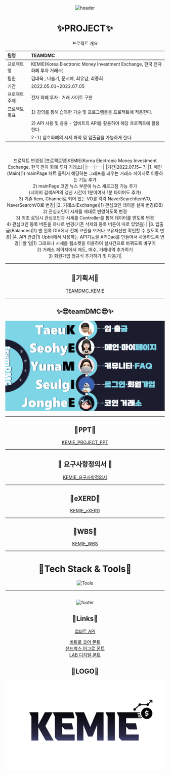 <div align="center">
  
![header](https://capsule-render.vercel.app/api?type=waving&color=timeGradient&height=300&weight=1080&section=header&text=PROJECT%20KEMIE&fontAlign=35&fontColor=ffffff&animation=twinkling)



# :sparkles:PROJECT:sparkles:
프로젝트 개요
  
  
|팀명|TEAMDMC|  
|:---|:---|  
|프로젝트명|KEMIE(Korea Electronic Money Investment Exchange, 한국 전자 화폐 투자 거래소)|  
|팀원|김태욱 , 나슬기, 문서혜, 최유남, 최종희|  
|기간|2022.05.01~2022.07.05|  
|프로젝트 주제|전자 화폐 투자 · 거래 사이트 구현|  
|프로젝트 목표| 1)	강의를 통해 습득한 기술 및 프로그램들을 프로젝트에 적용한다.|  
|            | 2)   API 사용 및 응용 - 업비트의 API를 활용하여 해당 프로젝트에 활용한다.|  
|            |   2-1) 암호화폐의 시세 파악 및 입출금을 가능하게 한다.|      
  
<br/><br/>
프로젝트 변경점
|프로젝트명|KEMIE(Korea Electronic Money Investment Exchange, 한국 전자 화폐 투자 거래소)|
|:---|:---|
|기간|2022.07.15~ ?|
|1. 메인(Main)|1) mainPage 차트 클릭시 해당하는 그래프를 띄우는 거래소 페이지로 이동하는 기능 추가<br/>2) mainPage 코인 뉴스 부분에 뉴스 새로고침 기능 추가<br/>(네이버 검색API의 갱신 시간이 1분이여서 1분 타이머도 추가)<br/>3) 기존 Item, Channel로 되어 있는 VO를 각각 NaverSearchItemVO, NaverSearchVO로 변경|
|2. 거래소(Exchange)|1) 관심코인 테이블 설계 변경(DB)<br/>2) 관심코인이 시세를 제대로 반영하도록 변경<br/>3) 최초 로딩시 관심코인과 시세를 Controller를 통해 데이터를 받도록 변경<br/>4) 관심코인 등록 버튼을 하나로 변경(기존 삭제와 등록 버튼이 따로 있었음) | 
|3. 입출금(Balances)|1) 맨 왼쪽 DIV에서 전체 코인을 보거나 보유자산만 확인할 수 있도록 변경|
|4. API 관련|1) Upbit에서 사용하는 API기능을 APIDao를 만들어서 사용하도록 변경|
|할 일|1) 그래프나 시세를 웹소켓을 이용하여 실시간으로 바뀌도록 바꾸기<br/>2) 거래소 페이지에서 매도, 매수, 거래내역 추가하기<br/>3) 회원가입 정규식 추가하기 및 다듬기|
***
  
  
## :pencil:기획서:pencil:
[TEAMDMC_KEMIE](https://github.com/hykim-king/TEAMDMC/blob/main/doc/2%EC%A1%B0_TEAM_DMC_%EA%B8%B0%ED%9A%8D%EC%84%9C.pdf)   
  
  
***
  
  
## :sparkles::sunglasses:teamDMC:sunglasses::sparkles:
![KEMIE_CREW](https://github.com/hykim-king/TEAMDMC/blob/main/img/DMCcrew.png)
 
  
  
***
  
  
## :key:PPT:key:
[KEMIE_PROJECT_PPT](https://github.com/hykim-king/TEAMDMC/blob/main/doc/2%EC%A1%B0_TEAMDMC_KEMIE_PPT.pdf)    

  
  
***
  
  
## :bookmark_tabs: 요구사항정의서 :bookmark_tabs:
[KEMIE_요구사항정의서](https://github.com/hykim-king/TEAMDMC/blob/main/img/%EC%9A%94%EA%B5%AC%EC%82%AC%ED%95%AD%EC%A0%95%EC%9D%98%EC%84%9C-1.jpg)  
  
  
  
***
  
  
## :pushpin:eXERD:pushpin:
[KEMIE_eXERD](https://github.com/hykim-king/TEAMDMC/blob/main/img/exerd.PNG)    


  
  
***
  
  

## :calendar:WBS:calendar:
[KEMIE_WBS](https://github.com/hykim-king/TEAMDMC/blob/main/img/wbsTotal.png)   

  
  
  
***
  
  
# :wrench:Tech Stack & Tools:wrench:

![Tools](https://github.com/hykim-king/TEAMDMC/blob/main/img/2%EC%A1%B0_TEAMDMC_KEMIE_PPT.png)       
  

  
***
  
    

##

  
<!--   
![reversal](https://capsule-render.vercel.app/api?type=slice&reversal=true&color=0:ffffff,100:38385D&height=150&section=footer&text=Resources▼&fontSize=75&fontColor=ffffff&fontAlignY=90&fontAlign=35)
  
  
![reversal](https://capsule-render.vercel.app/api?type=slice&reversal=true&color=gradient)
  
   -->
  
  
![footer](https://capsule-render.vercel.app/api?type=waving&color=timeGradient&height=150&weight=1080&section=header&text=Resources▼&fontAlign=35&fontColor=ffffff&animation=twinkling)     
  
  

## :paperclip:Links:paperclip:
[업비트 API](https://docs.upbit.com/reference/)    
    
[비트로 코어 폰트](http://vitro.co.kr/vitro/font.html)    
[샌드박스 어그로 폰트](https://sandbox.co.kr/fonts/aggro)    
[LAB 디지털 폰트](https://fontlab.kr/%eb%ac%b4%eb%a3%8c%ed%8f%b0%ed%8a%b8-%eb%8b%a4%ec%9a%b4%eb%a1%9c%eb%93%9c/)
  
  
  
## :name_badge:LOGO:name_badge:
![KEMIE_LOGO](https://github.com/hykim-king/TEAMDMC/blob/main/img/kemieLOGO.png)      
  
</div>

